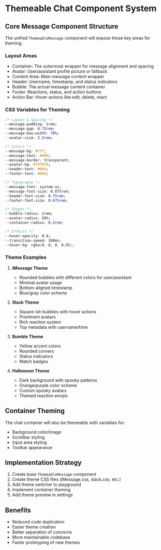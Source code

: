 # Themeable Chat Component System

## Core Message Component Structure

The unified `ThemeableMessage` component will expose these key areas for theming:

### Layout Areas
- Container: The outermost wrapper for message alignment and spacing
- Avatar: User/assistant profile picture or fallback
- Content Area: Main message content wrapper
- Header: Username, timestamp, and status indicators
- Bubble: The actual message content container
- Footer: Reactions, status, and action buttons
- Action Bar: Hover actions like edit, delete, react

### CSS Variables for Theming

```css
/* Layout & Spacing */
--message-padding: 1rem;
--message-gap: 0.75rem;
--message-max-width: 70%;
--avatar-size: 2.5rem;

/* Colors */
--message-bg: #fff;
--message-text: #000;
--message-border: transparent;
--avatar-bg: #f0f0f0;
--header-text: #666;
--footer-text: #888;

/* Typography */
--message-font: system-ui;
--message-font-size: 0.875rem;
--header-font-size: 0.75rem;
--footer-font-size: 0.675rem;

/* Shapes */
--bubble-radius: 1rem;
--avatar-radius: 50%;
--container-radius: 0.5rem;

/* Effects */
--hover-opacity: 0.8;
--transition-speed: 200ms;
--hover-bg: rgba(0, 0, 0, 0.05);
```

### Theme Examples

1. **iMessage Theme**
   - Rounded bubbles with different colors for user/assistant
   - Minimal avatar usage
   - Bottom-aligned timestamp
   - Blue/gray color scheme

2. **Slack Theme**
   - Square-ish bubbles with hover actions
   - Prominent avatars
   - Rich reaction system
   - Top metadata with username/time

3. **Bumble Theme**
   - Yellow accent colors
   - Rounded corners
   - Status indicators
   - Match badges

4. **Halloween Theme**
   - Dark background with spooky patterns
   - Orange/purple color scheme
   - Custom spooky avatars
   - Themed reaction emojis

## Container Theming

The chat container will also be themeable with variables for:
- Background color/image
- Scrollbar styling
- Input area styling
- Toolbar appearance

## Implementation Strategy

1. Create base `ThemeableMessage` component
2. Create theme CSS files (iMessage.css, slack.css, etc.)
3. Add theme switcher to playground
4. Implement container theming
5. Add theme preview in settings

## Benefits

- Reduced code duplication
- Easier theme creation
- Better separation of concerns
- More maintainable codebase
- Faster prototyping of new themes 